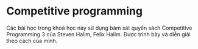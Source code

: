 # Competitive programming  

Các bài học trong khoá học này sử dụng bám sát quyển sách Competitive Programming 3 của Steven Halim, Felix Halim.
Được trình bày và diễn giải theo cách của mình.
